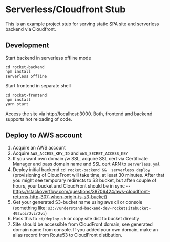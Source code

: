# Serverless/Cloudfront Stub

This is an example project stub for serving static SPA site and serverless backend via Cloudfront.

## Development

Start backend in serverless offline mode

```
cd rocket-backend
npm install
serverless offline
```

Start frontend in separate shell

```
cd rocket-frontend
npm install
yarn start
```

Access the site via http://localhost:3000. Both, frontend and backend supports hot reloading of code.

## Deploy to AWS account

1. Acquire an AWS account
2. Acquire `AWS_ACCESS_KEY_ID` and `AWS_SECRET_ACCESS_KEY`
3. If you want own domain /w SSL, acquire SSL cert via Certificate Manager and pass domain name and SSL cert ARN to `serverless.yml`
4. Deploy initial backend `cd rocket-backend &&  serverless deploy` (provisioning of CloudFront will take time, at least 30 minutes. After that you might see temporary redirects to S3 bucket, but aften couple of hours, your bucket and CloudFront should be in sync -- https://stackoverflow.com/questions/38706424/aws-cloudfront-returns-http-307-when-origin-is-s3-bucket)
5. Get your generated S3-bucket name using aws cli or console (something like: `s3://understand-backend-dev-rocketsitebucket-492voir2vir2vi`)
6. Pass this to `ci/deploy.sh` or copy site dist to bucket directly
7. Site should be accessible from CloudFront domain, see generated domain name from console. If you added your own domain, make an alias record from Route53 to CloudFront distibution.
